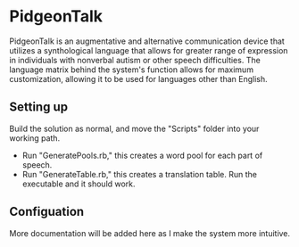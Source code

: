 # PidgeonTalk
PidgeonTalk is an augmentative and alternative communication device that utilizes a synthological language that allows for greater range of expression in individuals with nonverbal autism or other speech difficulties. The language matrix behind the system's function allows for maximum customization, allowing it to be used for languages other than English.

## Setting up
Build the solution as normal, and move the "Scripts" folder into your working path.
* Run "GeneratePools.rb," this creates a word pool for each part of speech.
* Run "GenerateTable.rb," this creates a translation table.
Run the executable and it should work.

## Configuation
More documentation will be added here as I make the system more intuitive.
